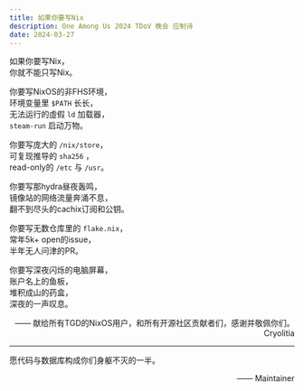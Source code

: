 ```yaml
---
title: 如果你要写Nix
description: One Among Us 2024 TDoV 晚会 应制诗
date: 2024-03-27
---
```


如果你要写Nix， \
你就不能只写Nix。

你要写NixOS的非FHS环境， \
环境变量里 `$PATH` 长长， \
无法运行的虛假 `ld` 加载器， \
`steam-run` 启动万物。

你要写庞大的 `/nix/store`， \
可复现推导的 `sha256` ， \
read-only的 `/etc` 与 `/usr`。

你要写那hydra昼夜轰鸣， \
镜像站的网络流量奔涌不息， \
翻不到尽头的cachix订阅和公钥。

你要写无数仓库里的 `flake.nix`， \
常年5k+ open的issue， \
半年无人问津的PR。

你要写深夜闪烁的电脑屏幕， \
账户名上的鱼板， \
堆积成山的药盒， \
深夜的一声叹息。

<div align="right">
    —— 献给所有TGD的NixOS用户，和所有开源社区贡献者们，感谢并敬佩你们。
</div>

<div align="right">
    Cryolitia
</div>

---

愿代码与数据库构成你们身躯不灭的一半。

<div align="right">
    —— Maintainer
</div>
